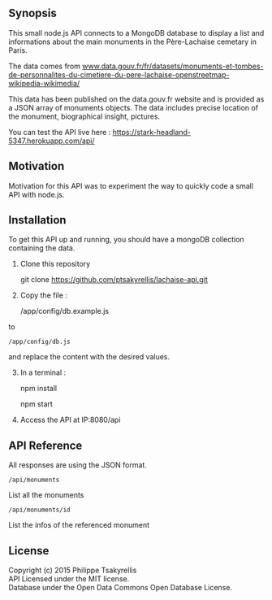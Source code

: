 ## Synopsis

This small node.js API connects to a MongoDB database to display a list and informations about the main monuments in the Père-Lachaise cemetary in Paris. 

The data comes from www.data.gouv.fr/fr/datasets/monuments-et-tombes-de-personnalites-du-cimetiere-du-pere-lachaise-openstreetmap-wikipedia-wikimedia/  

This data has been published on the data.gouv.fr website and is provided as a JSON array of monuments objects. The data includes precise location of the monument, biographical insight, pictures.  

You can test the API live here : https://stark-headland-5347.herokuapp.com/api/

## Motivation

Motivation for this API was to experiment the way to quickly code a small API with node.js.

## Installation

To get this API up and running, you should have a mongoDB collection containing the data.  	 

1. Clone this repository

    git clone https://github.com/ptsakyrellis/lachaise-api.git    

2. Copy the file : 

    /app/config/db.example.js   

to

    /app/config/db.js   

and replace the content with the desired values. 

3. In a terminal :

    npm install   

    npm start    

4. Access the API at IP:8080/api 

## API Reference

All responses are using the JSON format. 

    /api/monuments

List all the monuments

    /api/monuments/id

List the infos of the referenced monument

## License

Copyright (c) 2015 Philippe Tsakyrellis  
API Licensed under the MIT license.  
Database under the Open Data Commons Open Database License.  
